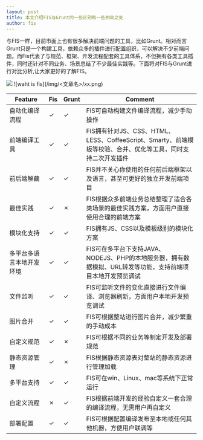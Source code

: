 ```yaml
---
layout: post
title: 本文介绍FIS与Grunt的一些区别和一些相同之处
author: fis
---
```


与FIS一样，目前市面上也有很多解决前端问题的工具，比如Grunt。相对而言Grunt只是一个构建工具，依赖众多的插件进行配置组织，可以解决不少前端问题。而Fis代表了与规范、框架、开发流程配套的工具体系，不但拥有各类工具插件，同时还针对不同业务、场景总结了不少最佳实践等。下面将对FIS与Grunt进行对比分析,让大家更好的了解FIS。

<img src="/static/images/what.png">
![waht is fis](/img/<文章名>/xx.png)

| Feature | Fis | Grunt | Comment |
| ------------ | ------------- | ------------ | ------------ |
| 自动化编译流程 | ✓  | ✓ | FIS可自动构建文件编译流程，减少手动操作 |
| 前端编译工具 | ✓ | ✓ | FIS拥有针对JS、CSS、HTML、LESS、CoffeeScript、Smarty、前端模板等校验、合并、优化等工具，同时支持二次开发插件 |
| 前后端解藕 | ✓  | ✓ | FIS并不关心你使用的任何前后端框架以及语言，甚至可更好的独立开发前端项目 |
| 最佳实践 | ✓  | ✗ | FIS根据众多前端业务总结整理了适合各类场景的最佳实践方案，方面用户直接使用合理的前端方案|
| 模块化支持 | ✓  | ✓ | FIS拥有JS、CSS以及模板级别的模块化方案 |
| 多平台多语言本地开发环境 | ✓  | ✓ | FIS可在多平台下支持JAVA、NODEJS、PHP的本地服务器，拥有数据模拟、URL转发等功能，支持前端项目本地开发预览调试 |
| 文件监听 | ✓  | ✓ | FIS可监听文件的变化直接进行文件编译、浏览器刷新，方面用户本地开发预览调试 |
| 图片合并 | ✓  | ✓ | FIS可根据整站进行图片合并，减少繁重的手动成本 |
| 自定义规范 | ✓  | ✗ | FIS可根据不同的业务等制定开发及部署规范 |
| 静态资源管理 | ✓  | ✗ | FIS根据静态资源表对整站的静态资源进行管理加载 |
| 多平台支持 | ✓  | ✓ | FIS可在win、Linux、mac等系统下正常运行 |
| 自定义流程 | ✗  | ✓ | FIS根据前端开发的经验自定义一套合理的编译流程，无需用户再自定义 |
| 部署配置 | ✓  | ✓ | FIS可根据配置编译发布至本地或任何其他机器，方便用户联调等 |

